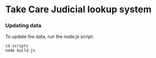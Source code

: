 # Take Care Judicial lookup system

### Updating data
To update the data, run the node.js script:
```
cd scripts
node build.js
```

